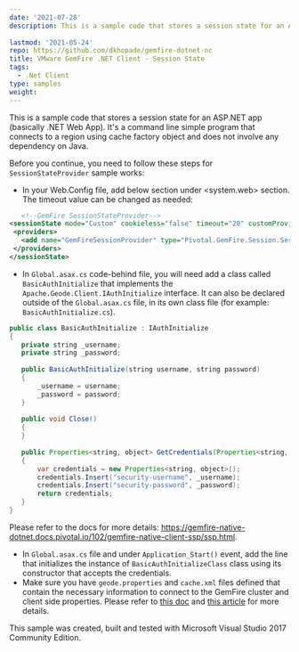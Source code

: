 ```yaml
---
date: '2021-07-28'
description: This is a sample code that stores a session state for an ASP.NET app (basically .NET Web App). It's a simple command line program that connects to a region using a cache factory object and does not involve any dependency on Java.
  
lastmod: '2021-05-24'
repo: https://github.com/dkhopade/gemfire-dotnet-nc
title: VMware GemFire .NET Client - Session State
tags:
  - .Net Client
type: samples
weight: 
---
```


This is a sample code that stores a session state for an ASP.NET app (basically .NET Web App). It's a command line simple program that connects to a region using cache factory object and does not involve any dependency on Java.

Before you continue, you need to follow these steps for `SessionStateProvider` sample works:

- In your Web.Config file, add below section under <system.web> section. The timeout value can be changed as needed:
 ```xml
    <!--GemFire SessionStateProvider-->
<sessionState mode="Custom" cookieless="false" timeout="20" customProvider="GemFireSessionProvider">
  <providers>
    <add name="GemFireSessionProvider" type="Pivotal.GemFire.Session.SessionStateStore" region="sessionStateRegion"/>
  </providers>
</sessionState>
 ```

- In `Global.asax.cs` code-behind file, you will need add a class called `BasicAuthInitialize` that implements the `Apache.Geode.Client.IAuthInitialize` interface. It can also be declared outside of the `Global.asax.cs` file, in its own class file (for example: `BasicAuthInitialize.cs`).

 ```java
 public class BasicAuthInitialize : IAuthInitialize
{
    private string _username;
    private string _password;
    
    public BasicAuthInitialize(string username, string password)
    {
        _username = username;
        _password = password;
    }
    
    public void Close()
    {
    }
    
    public Properties<string, object> GetCredentials(Properties<string, string> props, string server)
    {
        var credentials = new Properties<string, object>();
        credentials.Insert("security-username", _username);
        credentials.Insert("security-password", _password);
        return credentials;
    }
}
 ```
Please refer to the docs for more details: https://gemfire-native-dotnet.docs.pivotal.io/102/gemfire-native-client-ssp/ssp.html.

- In `Global.asax.cs` file and under `Application_Start()` event, add the line that initializes the instance of `BasicAuthInitializeClass` class using its constructor that accepts the credentials.
- Make sure you have `geode.properties` and `cache.xml` files defined that contain the necessary information to connect to the GemFire cluster and client side properties. Please refer to [this doc](https://gemfire-native-dotnet.docs.pivotal.io/102/geode-native-client-dotnet/configuring/system-level-configuration.html) and [this article](https://community.pivotal.io/s/article/How-to-configure-geode-properties-file-for-GemFire-NET-Native-Client-10-2-with-an-ASP-NET-application?language=en_US) for more details. 

This sample was created, built and tested with Microsoft Visual Studio 2017 Community Edition.